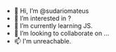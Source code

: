 - 👋 Hi, I’m @sudariomateus
- 👀 I’m interested in ?
- 🌱 I’m currently learning JS.
- 💞️ I’m looking to collaborate on ...
- 📫 I'm unreachable.

<!---
mateusmifh/mateusmifh is a ✨ special ✨ repository because its `README.md` (this file) appears on your GitHub profile.
You can click the Preview link to take a look at your changes.
--->
